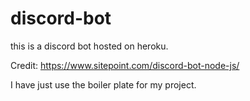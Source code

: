 # discord-bot
this is a discord bot hosted on heroku. 


Credit:
https://www.sitepoint.com/discord-bot-node-js/

I have just use the boiler plate for my project.
